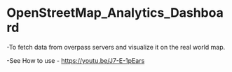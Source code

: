 # OpenStreetMap_Analytics_Dashboard
-To fetch data from overpass servers and visualize it on the real world map.

-See How to use - https://youtu.be/J7-E-1pEars
